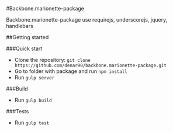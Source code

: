 #Backbone.marionette-package

Backbone.marionette-package use requirejs, underscorejs, jquery, handlebars

##Getting started

###Quick start
* Clone the repository: `git clone https://github.com/denar90/backbone.marionette-package.git`
* Go to folder with package and run `npm install`
* Run `gulp server`

###Build
* Run `gulp build`

###Tests
* Run `gulp test`

